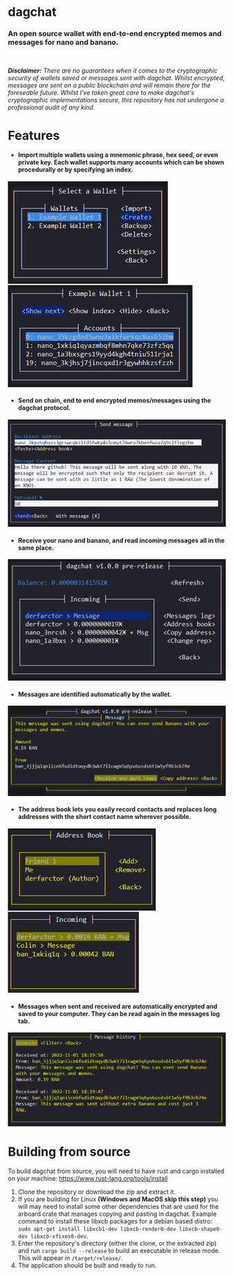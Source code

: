# dagchat

### An open source wallet with end-to-end encrypted memos and messages for **nano** and **banano**.
<br>

***Disclaimer:** There are no guarantees when it comes to the cryptographic security of wallets saved or messages sent with dagchat. Whilst encrypted, messages are sent on a public blockchain and will remain there for the foreseable future. Whilst I've taken great care to make dagchat's cryptographic implementations secure, this repository has not undergone a professional audit of any kind.*

# Features
- #### Import multiple wallets using a mnemonic phrase, hex seed, or even private key. Each wallet supports many accounts which can be shown procedurally or by specifying an index.
![image](screenshots/wallets.PNG) ![image](screenshots/accounts.PNG)
- #### Send on chain, end to end encrypted memos/messages using the dagchat protocol.
![image](screenshots/sendmessage.PNG)
- #### Receive your nano and banano, and read incoming messages all in the same place.
![image](screenshots/incoming.PNG) 
- #### Messages are identified automatically by the wallet.
![image](screenshots/message.png)
- #### The address book lets you easily record contacts and replaces long addresses with the short contact name wherever possible.
![image](screenshots/addressbook.PNG) ![image](screenshots/addressbookexample.PNG)
- #### Messages when sent and received are automatically encrypted and saved to your computer. They can be read again in the messages log tab.
![image](screenshots/messagehistory.png)


# Building from source
To build dagchat from source, you will need to have rust and cargo installed on your machine: https://www.rust-lang.org/tools/install
1. Clone the repository or download the zip and extract it.
2. If you are building for Linux **(Windows and MacOS skip this step)** you will may need to install some other dependencies that are used for the arboard crate that manages copying and pasting in dagchat. Example command to install these libxcb packages for a debian based distro: `sudo apt-get install libxcb1-dev libxcb-render0-dev libxcb-shape0-dev libxcb-xfixes0-dev`.
3. Enter the repository's directory (either the clone, or the extracted zip) and run `cargo build --release` to build an executable in release mode. This will appear in `/target/release/`.
4. The application should be built and ready to run.
